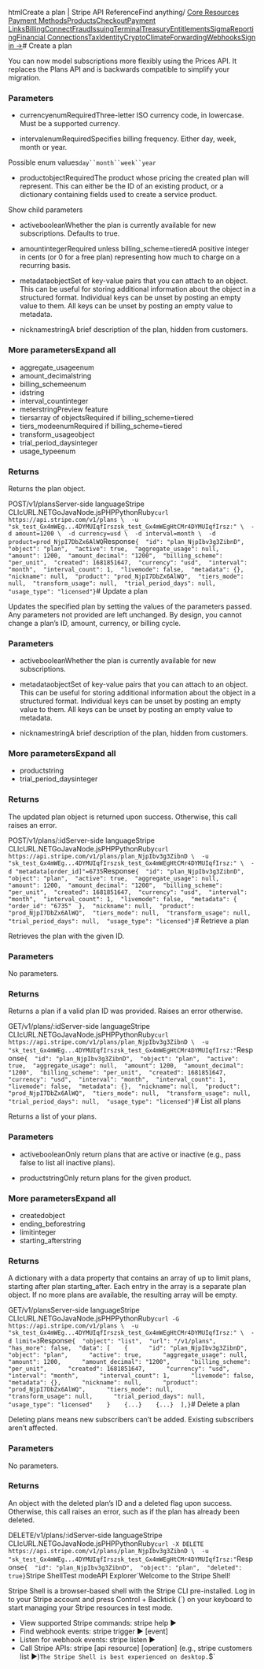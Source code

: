 htmlCreate a plan | Stripe API Reference[](/api)Find anything/
[Core Resources](#)
[Payment Methods](#)[Products](#)[Checkout](#)[Payment Links](#)[Billing](#)[Connect](#)[Fraud](#)[Issuing](#)[Terminal](#)[Treasury](#)[Entitlements](#)[Sigma](#)[Reporting](#)[Financial Connections](#)[Tax](#)[Identity](#)[Crypto](#)[Climate](#)[Forwarding](#)[Webhooks](#)[Sign in →](https://dashboard.stripe.com/login)# Create a plan

You can now model subscriptions more flexibly using the Prices API. It replaces the Plans API and is backwards compatible to simplify your migration.

### Parameters

- currencyenumRequiredThree-letter ISO currency code, in lowercase. Must be a supported currency.


- intervalenumRequiredSpecifies billing frequency. Either day, week, month or year.

Possible enum values`day``month``week``year`
- productobjectRequiredThe product whose pricing the created plan will represent. This can either be the ID of an existing product, or a dictionary containing fields used to create a service product.

Show child parameters
- activebooleanWhether the plan is currently available for new subscriptions. Defaults to true.


- amountintegerRequired unless billing_scheme=tieredA positive integer in cents (or 0 for a free plan) representing how much to charge on a recurring basis.


- metadataobjectSet of key-value pairs that you can attach to an object. This can be useful for storing additional information about the object in a structured format. Individual keys can be unset by posting an empty value to them. All keys can be unset by posting an empty value to metadata.


- nicknamestringA brief description of the plan, hidden from customers.



### More parametersExpand all

- aggregate_usageenum
- amount_decimalstring
- billing_schemeenum
- idstring
- interval_countinteger
- meterstringPreview feature
- tiersarray of objectsRequired if billing_scheme=tiered
- tiers_modeenumRequired if billing_scheme=tiered
- transform_usageobject
- trial_period_daysinteger
- usage_typeenum

### Returns

Returns the plan object.

POST/v1/plansServer-side languageStripe CLIcURL.NETGoJavaNode.jsPHPPythonRuby[](#)[](#)`curl https://api.stripe.com/v1/plans \  -u "sk_test_Gx4mWEg...4DYMUIqfIrszsk_test_Gx4mWEgHtCMr4DYMUIqfIrsz:" \  -d amount=1200 \  -d currency=usd \  -d interval=month \  -d product=prod_NjpI7DbZx6AlWQ`Response`{  "id": "plan_NjpIbv3g3ZibnD",  "object": "plan",  "active": true,  "aggregate_usage": null,  "amount": 1200,  "amount_decimal": "1200",  "billing_scheme": "per_unit",  "created": 1681851647,  "currency": "usd",  "interval": "month",  "interval_count": 1,  "livemode": false,  "metadata": {},  "nickname": null,  "product": "prod_NjpI7DbZx6AlWQ",  "tiers_mode": null,  "transform_usage": null,  "trial_period_days": null,  "usage_type": "licensed"}`# Update a plan

Updates the specified plan by setting the values of the parameters passed. Any parameters not provided are left unchanged. By design, you cannot change a plan’s ID, amount, currency, or billing cycle.

### Parameters

- activebooleanWhether the plan is currently available for new subscriptions.


- metadataobjectSet of key-value pairs that you can attach to an object. This can be useful for storing additional information about the object in a structured format. Individual keys can be unset by posting an empty value to them. All keys can be unset by posting an empty value to metadata.


- nicknamestringA brief description of the plan, hidden from customers.



### More parametersExpand all

- productstring
- trial_period_daysinteger

### Returns

The updated plan object is returned upon success. Otherwise, this call raises an error.

POST/v1/plans/:idServer-side languageStripe CLIcURL.NETGoJavaNode.jsPHPPythonRuby[](#)[](#)`curl https://api.stripe.com/v1/plans/plan_NjpIbv3g3ZibnD \  -u "sk_test_Gx4mWEg...4DYMUIqfIrszsk_test_Gx4mWEgHtCMr4DYMUIqfIrsz:" \  -d "metadata[order_id]"=6735`Response`{  "id": "plan_NjpIbv3g3ZibnD",  "object": "plan",  "active": true,  "aggregate_usage": null,  "amount": 1200,  "amount_decimal": "1200",  "billing_scheme": "per_unit",  "created": 1681851647,  "currency": "usd",  "interval": "month",  "interval_count": 1,  "livemode": false,  "metadata": {    "order_id": "6735"  },  "nickname": null,  "product": "prod_NjpI7DbZx6AlWQ",  "tiers_mode": null,  "transform_usage": null,  "trial_period_days": null,  "usage_type": "licensed"}`# Retrieve a plan

Retrieves the plan with the given ID.

### Parameters

No parameters.

### Returns

Returns a plan if a valid plan ID was provided. Raises an error otherwise.

GET/v1/plans/:idServer-side languageStripe CLIcURL.NETGoJavaNode.jsPHPPythonRuby[](#)[](#)`curl https://api.stripe.com/v1/plans/plan_NjpIbv3g3ZibnD \  -u "sk_test_Gx4mWEg...4DYMUIqfIrszsk_test_Gx4mWEgHtCMr4DYMUIqfIrsz:"`Response`{  "id": "plan_NjpIbv3g3ZibnD",  "object": "plan",  "active": true,  "aggregate_usage": null,  "amount": 1200,  "amount_decimal": "1200",  "billing_scheme": "per_unit",  "created": 1681851647,  "currency": "usd",  "interval": "month",  "interval_count": 1,  "livemode": false,  "metadata": {},  "nickname": null,  "product": "prod_NjpI7DbZx6AlWQ",  "tiers_mode": null,  "transform_usage": null,  "trial_period_days": null,  "usage_type": "licensed"}`# List all plans

Returns a list of your plans.

### Parameters

- activebooleanOnly return plans that are active or inactive (e.g., pass false to list all inactive plans).


- productstringOnly return plans for the given product.



### More parametersExpand all

- createdobject
- ending_beforestring
- limitinteger
- starting_afterstring

### Returns

A dictionary with a data property that contains an array of up to limit plans, starting after plan starting_after. Each entry in the array is a separate plan object. If no more plans are available, the resulting array will be empty.

GET/v1/plansServer-side languageStripe CLIcURL.NETGoJavaNode.jsPHPPythonRuby[](#)[](#)`curl -G https://api.stripe.com/v1/plans \  -u "sk_test_Gx4mWEg...4DYMUIqfIrszsk_test_Gx4mWEgHtCMr4DYMUIqfIrsz:" \  -d limit=3`Response`{  "object": "list",  "url": "/v1/plans",  "has_more": false,  "data": [    {      "id": "plan_NjpIbv3g3ZibnD",      "object": "plan",      "active": true,      "aggregate_usage": null,      "amount": 1200,      "amount_decimal": "1200",      "billing_scheme": "per_unit",      "created": 1681851647,      "currency": "usd",      "interval": "month",      "interval_count": 1,      "livemode": false,      "metadata": {},      "nickname": null,      "product": "prod_NjpI7DbZx6AlWQ",      "tiers_mode": null,      "transform_usage": null,      "trial_period_days": null,      "usage_type": "licensed"    }    {...}    {...}  ],}`# Delete a plan

Deleting plans means new subscribers can’t be added. Existing subscribers aren’t affected.

### Parameters

No parameters.

### Returns

An object with the deleted plan’s ID and a deleted flag upon success. Otherwise, this call raises an error, such as if the plan has already been deleted.

DELETE/v1/plans/:idServer-side languageStripe CLIcURL.NETGoJavaNode.jsPHPPythonRuby[](#)[](#)`curl -X DELETE https://api.stripe.com/v1/plans/plan_NjpIbv3g3ZibnD \  -u "sk_test_Gx4mWEg...4DYMUIqfIrszsk_test_Gx4mWEgHtCMr4DYMUIqfIrsz:"`Response`{  "id": "plan_NjpIbv3g3ZibnD",  "object": "plan",  "deleted": true}`Stripe ShellTest modeAPI Explorer[](https://stripe.com/docs/stripe-cli#install)`Welcome to the Stripe Shell!

Stripe Shell is a browser-based shell with the Stripe CLI pre-installed. Log in to your
Stripe account and press Control + Backtick (`) on your keyboard to start managing your Stripe
resources in test mode.

- View supported Stripe commands: stripe help ▶️
- Find webhook events: stripe trigger ▶️ [event]
- Listen for webhook events: stripe listen ▶
- Call Stripe APIs: stripe [api resource] [operation] (e.g., stripe customers list ▶️)`The Stripe Shell is best experienced on desktop.`$`
